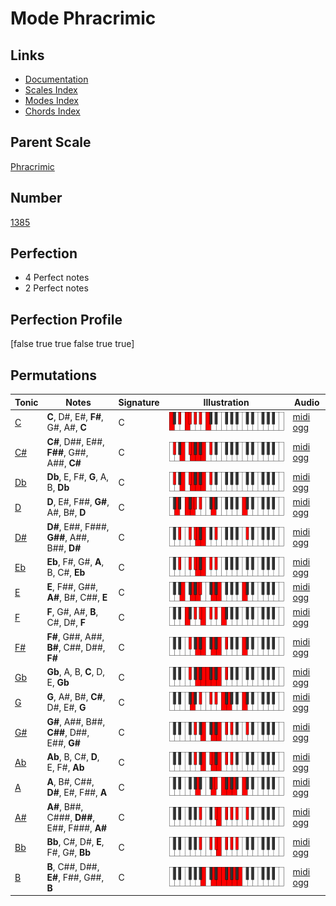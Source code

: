# Mode Phracrimic

## Links

- [Documentation](index.md)
- [Scales Index](Scales.md)
- [Modes Index](Modes.md)
- [Chords Index](Chords.md)

## Parent Scale

[Phracrimic](ScalePhracrimic.md)

## Number

[1385](https://ianring.com/musictheory/scales/1385)

## Perfection

- 4 Perfect notes
- 2 Perfect notes

## Perfection Profile

[false true true false true true]

## Permutations

| Tonic | Notes | Signature | Illustration | Audio |
|-------|-------|-----------|--------------|-------|
| [C](ModeCNaturalPhracrimic.md) | **C**, D#, E#, **F#**, G#, A#, **C** | C | ![CNaturalPhracrimic](ModeCNaturalPhracrimic.png) | [midi](ModeCNaturalPhracrimic.mid) [ogg](ModeCNaturalPhracrimic.ogg) |
| [C#](ModeCSharpPhracrimic.md) | **C#**, D##, E##, **F##**, G##, A##, **C#** | C | ![CSharpPhracrimic](ModeCSharpPhracrimic.png) | [midi](ModeCSharpPhracrimic.mid) [ogg](ModeCSharpPhracrimic.ogg) |
| [Db](ModeDFlatPhracrimic.md) | **Db**, E, F#, **G**, A, B, **Db** | C | ![DFlatPhracrimic](ModeDFlatPhracrimic.png) | [midi](ModeDFlatPhracrimic.mid) [ogg](ModeDFlatPhracrimic.ogg) |
| [D](ModeDNaturalPhracrimic.md) | **D**, E#, F##, **G#**, A#, B#, **D** | C | ![DNaturalPhracrimic](ModeDNaturalPhracrimic.png) | [midi](ModeDNaturalPhracrimic.mid) [ogg](ModeDNaturalPhracrimic.ogg) |
| [D#](ModeDSharpPhracrimic.md) | **D#**, E##, F###, **G##**, A##, B##, **D#** | C | ![DSharpPhracrimic](ModeDSharpPhracrimic.png) | [midi](ModeDSharpPhracrimic.mid) [ogg](ModeDSharpPhracrimic.ogg) |
| [Eb](ModeEFlatPhracrimic.md) | **Eb**, F#, G#, **A**, B, C#, **Eb** | C | ![EFlatPhracrimic](ModeEFlatPhracrimic.png) | [midi](ModeEFlatPhracrimic.mid) [ogg](ModeEFlatPhracrimic.ogg) |
| [E](ModeENaturalPhracrimic.md) | **E**, F##, G##, **A#**, B#, C##, **E** | C | ![ENaturalPhracrimic](ModeENaturalPhracrimic.png) | [midi](ModeENaturalPhracrimic.mid) [ogg](ModeENaturalPhracrimic.ogg) |
| [F](ModeFNaturalPhracrimic.md) | **F**, G#, A#, **B**, C#, D#, **F** | C | ![FNaturalPhracrimic](ModeFNaturalPhracrimic.png) | [midi](ModeFNaturalPhracrimic.mid) [ogg](ModeFNaturalPhracrimic.ogg) |
| [F#](ModeFSharpPhracrimic.md) | **F#**, G##, A##, **B#**, C##, D##, **F#** | C | ![FSharpPhracrimic](ModeFSharpPhracrimic.png) | [midi](ModeFSharpPhracrimic.mid) [ogg](ModeFSharpPhracrimic.ogg) |
| [Gb](ModeGFlatPhracrimic.md) | **Gb**, A, B, **C**, D, E, **Gb** | C | ![GFlatPhracrimic](ModeGFlatPhracrimic.png) | [midi](ModeGFlatPhracrimic.mid) [ogg](ModeGFlatPhracrimic.ogg) |
| [G](ModeGNaturalPhracrimic.md) | **G**, A#, B#, **C#**, D#, E#, **G** | C | ![GNaturalPhracrimic](ModeGNaturalPhracrimic.png) | [midi](ModeGNaturalPhracrimic.mid) [ogg](ModeGNaturalPhracrimic.ogg) |
| [G#](ModeGSharpPhracrimic.md) | **G#**, A##, B##, **C##**, D##, E##, **G#** | C | ![GSharpPhracrimic](ModeGSharpPhracrimic.png) | [midi](ModeGSharpPhracrimic.mid) [ogg](ModeGSharpPhracrimic.ogg) |
| [Ab](ModeAFlatPhracrimic.md) | **Ab**, B, C#, **D**, E, F#, **Ab** | C | ![AFlatPhracrimic](ModeAFlatPhracrimic.png) | [midi](ModeAFlatPhracrimic.mid) [ogg](ModeAFlatPhracrimic.ogg) |
| [A](ModeANaturalPhracrimic.md) | **A**, B#, C##, **D#**, E#, F##, **A** | C | ![ANaturalPhracrimic](ModeANaturalPhracrimic.png) | [midi](ModeANaturalPhracrimic.mid) [ogg](ModeANaturalPhracrimic.ogg) |
| [A#](ModeASharpPhracrimic.md) | **A#**, B##, C###, **D##**, E##, F###, **A#** | C | ![ASharpPhracrimic](ModeASharpPhracrimic.png) | [midi](ModeASharpPhracrimic.mid) [ogg](ModeASharpPhracrimic.ogg) |
| [Bb](ModeBFlatPhracrimic.md) | **Bb**, C#, D#, **E**, F#, G#, **Bb** | C | ![BFlatPhracrimic](ModeBFlatPhracrimic.png) | [midi](ModeBFlatPhracrimic.mid) [ogg](ModeBFlatPhracrimic.ogg) |
| [B](ModeBNaturalPhracrimic.md) | **B**, C##, D##, **E#**, F##, G##, **B** | C | ![BNaturalPhracrimic](ModeBNaturalPhracrimic.png) | [midi](ModeBNaturalPhracrimic.mid) [ogg](ModeBNaturalPhracrimic.ogg) |
